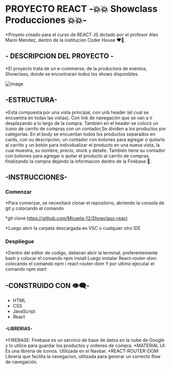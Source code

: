 
# PROYECTO REACT -:boom::collision: Showclass Producciones :boom::collision:- 

*Proyeto creado para el curso de REACT JS dictado por el profesor Alex Marin Mendez, dentro de la institucion Coder House :heart_on_fire:.

## - DESCRIPCION DEL PROYECTO -

*El proyecto trata de un e-commerse, de la productora de eventos, Showclass, donde se encontraran todos los shows disponibles.

![image](https://user-images.githubusercontent.com/99339247/186281575-484539c9-a36a-4ae8-b9cd-43f2b0d7fa3c.png)

## -ESTRUCTURA-

*Está compuesta por una vista principal, con unb header (el cual se encuentra en todas las vistas). Con link de navegación que se van a ir desplazando a lo largo de la compra. También en el header se colocó un ícono de carrito de compras con un contador,Se dividen a los productos por categorías. En el body se encuentan todos los productos separados en cards, con su descripción, un contador con botones para agregar o quitarlo al carrito y un botón para individualizar el producto en una nueva vista, la cual muestra, su nombre, precio, stock y detalle. También tiene su contador con botones para agregar o quitar el producto al carrito de compras, finalizando la compra dejando la informacion dentro de la Firebase :100:.
## -INSTRUCCIONES-
### Comenzar
*Para comenzar, se necesitará clonar el repositorio, abriendo la consola de git y colocando el comando

*git clone https://github.com/Micaela-12/Showclass-react

*Luego abrir la carpeta descargada en VSC o cualquier otro IDE

### Despliegue
*Dentro del editor de codigo, deberan abrir la terminal, preferentemente bash y colocar el comando npm install Luego instalar React-router-dom colocando el comando npm i react-router-dom Y por ultimo ejecutar el comando npm start

## -CONSTRUIDO CON :eye_speech_bubble:-

- HTML
- CSS
- JavaScript
- React

#### -LIBRERIAS-

*FIREBASE: Firebase es un servicio de base de datos en la nube de Google y lo utilice para guardar los productos y ordenes de compra.
*MATERIAL UI: Es una libreria de iconos. Utilizada en el Navbar.
*REACT-ROUTER-DOM: Librería que facilita la navegacion, utilizada para generar un correcto flow de navegación.

